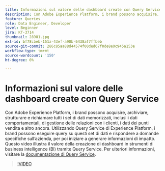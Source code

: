 ```yaml
---
title: Informazioni sul valore delle dashboard create con Query Service
description: Con Adobe Experience Platform, i brand possono acquisire, archiviare, strutturare e richiamare tutti i set di dati memorizzati&mdash;inclusi i dati comportamentali, di gestione delle relazioni con i clienti, dei punti vendita e altro ancora. Utilizzando Query Service di Experience Platform, i brand possono eseguire query su questi set di dati e rispondere a domande specifiche sull’azienda, per poi iniziare a generare informazioni di impatto. Questo video illustra il valore della creazione di dashboard in strumenti di business intelligence (BI) tramite Query Service.
feature: Queries
role: Data Engineer, Developer
level: Beginner
jira: KT-3714
thumbnail: 28981.jpg
exl-id: bf78cbeb-151a-43ef-a90b-6438af7ffbeb
source-git-commit: 286c85aa88d44574f00ded67f0de8e0c945a153e
workflow-type: tm+mt
source-wordcount: '150'
ht-degree: 0%

---
```


# Informazioni sul valore delle dashboard create con Query Service

Con Adobe Experience Platform, i brand possono acquisire, archiviare, strutturare e richiamare tutti i set di dati memorizzati, inclusi i dati comportamentali, di gestione delle relazioni con i clienti, i dati dei punti vendita e altro ancora. Utilizzando Query Service di Experience Platform, i brand possono eseguire query su questi set di dati e rispondere a domande specifiche sull’azienda, per poi iniziare a generare informazioni di impatto. Questo video illustra il valore della creazione di dashboard in strumenti di business intelligence (BI) tramite Query Service. Per ulteriori informazioni, visitare la [documentazione di Query Service](https://experienceleague.adobe.com/docs/experience-platform/query/home.html?lang=it).

>[!VIDEO](https://video.tv.adobe.com/v/28981?learn=on&enablevpops)
